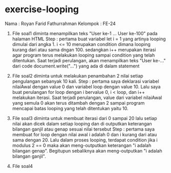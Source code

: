 # exercise-looping

Nama : Royan Farid Fathurrahman
Kelompok : FE-24

1. File soal1 diminta menampilkan teks "User ke-1 ... User ke-100" pada halaman HTML
Step : pertama buat variabel let i = 1 yang artinya looping dimulai dari angka 1. i <= 10 merupakan condition dimana looping kurang dari atau sama dngan 100.          sedangkan i++ merupakan iterasi agar program terus melakukan looping sampai condition yang telah ditentukan. Saat terjadi perulangan, akan menampilkan teks "User ke-..." dari code document.write("...") yang ada di dalam statement

2. File soal2 diminta untuk melakukan penambahan 2 nilai setiap pengulangan sebanyak 10 kali.
Step : pertama saya deklarasi variabel nilaiAwal dengan value 0 dan variabel loop dengan value 10. Lalu saya buat perulangan for loop dengan i bervalue 0, i < loop, dan i++ melakukan iterasi. Saat terjadi perulangan, value dari variabel nilaiAwal yang semula 0 akan terus ditambah dengan 2 sampai program mencapai batas looping yang telah ditentukan yaitu 10.

3. File soal3 diminta untuk membuat iterasi dari 0 sampai 20 lalu setiap nilai akan dicek dalam setiap looping dan di outputkan keterangan bilangan ganjil atau genap sesuai nilai tersebut
Step : pertama saya membuat for loop dengan nilai awal i adalah 0 dan i kurang dari atau sama dengan 20. Lalu dalam proses looping, terdapat condition jika i modulus 2 == 0 maka akan meng-outputkan keterangan "i adalah bilangan genap". Begitupun sebaliknya akan meng-outputkan "i adalah bilangan ganjil".

4. File soal4
